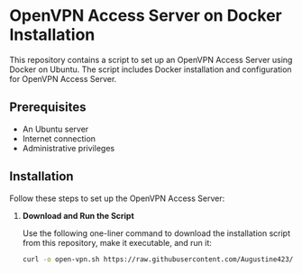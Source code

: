 # OpenVPN Access Server on Docker Installation

This repository contains a script to set up an OpenVPN Access Server using Docker on Ubuntu. The script includes Docker installation and configuration for OpenVPN Access Server.

## Prerequisites

- An Ubuntu server
- Internet connection
- Administrative privileges

## Installation

Follow these steps to set up the OpenVPN Access Server:

1. **Download and Run the Script**

   Use the following one-liner command to download the installation script from this repository, make it executable, and run it:

   ```bash
   curl -o open-vpn.sh https://raw.githubusercontent.com/Augustine423/openvpn-docker/main/openvpn-docker.sh && chmod +x open-vpn.sh && ./open-vpn.sh
